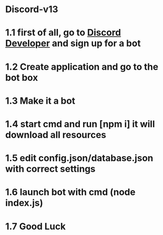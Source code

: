 # Discord-v13

# 1.1 first of all, go to [Discord Developer](https://discord.com/developers/applications) and sign up for a bot

# 1.2 Create application and go to the bot box

# 1.3 Make it a bot

# 1.4 start cmd and run [npm i]  it will download all resources

# 1.5 edit config.json/database.json with correct settings 

# 1.6 launch bot with cmd (node index.js)

# 1.7 Good Luck
